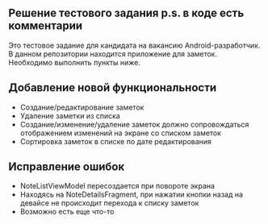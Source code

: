 <h2>Решение тестового задания p.s. в коде есть комментарии</h2>
</p>
Это тестовое задание для кандидата на вакансию Android-разработчик.
В данном репозитории находится приложение для заметок. Необходимо выполнить пункты ниже.
<h2>Добавление новой функциональности</h2>
<ul>
  <li>Создание/редактирование заметок</li>
  <li>Удаление заметки из списка</li>
  <li>Создание/изменение/удаление заметок должно сопровождаться отображением изменений на экране со списком заметок</li>
  <li>Сортировка заметок в списке по дате редактирования</li>
</ul>

<h2>Исправление ошибок</h2>
<ul>
  <li>NoteListViewModel пересоздается при повороте экрана</li>
  <li>Находясь на NoteDetailsFragment, при нажатии кнопки назад на девайсе не происходит перехода к списку заметок</li>
  <li>Возможно есть еще что-то</li>
</ul>
